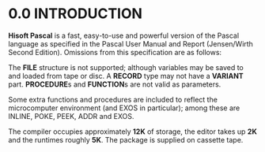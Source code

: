 # 0.0 INTRODUCTION

**Hisoft Pascal** is a fast, easy-to-use and powerful version of the Pascal language as specified in the Pascal User Manual and Report (Jensen/Wirth Second Edition). Omissions from this specification are as follows:

The **FILE** structure is not supported; although variables may be saved to and loaded from tape or disc.
A **RECORD** type may not have a **VARIANT** part.
**PROCEDURE**s and **FUNCTION**s are not valid as parameters.

Some extra functions and procedures are included to reflect the microcomputer environment (and EXOS in particular); among these are INLINE, POKE, PEEK, ADDR and EXOS.

The compiler occupies approximately **12K** of storage, the editor takes up **2K** and the runtimes roughly **5K**. The package is supplied on cassette tape.
